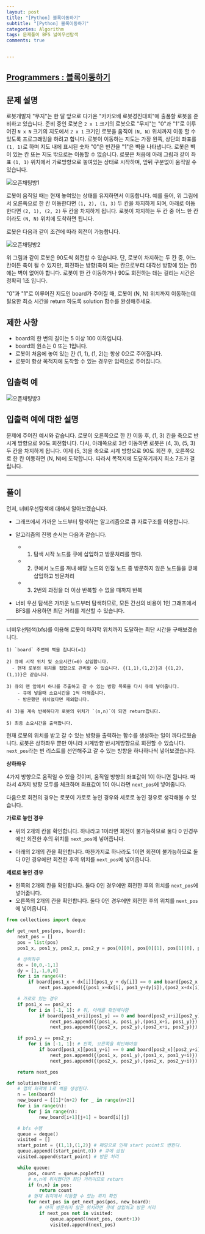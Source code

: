 ```yaml
---
layout: post
title: "[Python] 블록이동하기"
subtitle: "[Python] 블록이동하기"
categories: Algorithm
tags: 문제풀이 BFS 넓이우선탐색
comments: true


---
```

## [Programmers : 블록이동하기](https://programmers.co.kr/learn/courses/30/lessons/60063)

## 문제 설명

로봇개발자 "무지"는 한 달 앞으로 다가온 "카카오배 로봇경진대회"에 출품할 로봇을 준비하고 있습니다. 준비 중인 로봇은 `2 x 1` 크기의 로봇으로 "무지"는 "0"과 "1"로 이루어진 `N x N` 크기의 지도에서 `2 x 1` 크기인 로봇을 움직여 `(N, N)` 위치까지 이동 할 수 있도록 프로그래밍을 하려고 합니다. 로봇이 이동하는 지도는 가장 왼쪽, 상단의 좌표를 `(1, 1)`로 하며 지도 내에 표시된 숫자 "0"은 빈칸을 "1"은 벽을 나타냅니다. 로봇은 벽이 있는 칸 또는 지도 밖으로는 이동할 수 없습니다. 로봇은 처음에 아래 그림과 같이 좌표 `(1, 1)` 위치에서 가로방향으로 놓여있는 상태로 시작하며, 앞뒤 구분없이 움직일 수 있습니다.

![오픈채팅방1](https://yunsikus.github.io/assets/img/post_img/블록이동하기1.jpg)

로봇이 움직일 때는 현재 놓여있는 상태를 유지하면서 이동합니다. 예를 들어, 위 그림에서 오른쪽으로 한 칸 이동한다면 `(1, 2), (1, 3)` 두 칸을 차지하게 되며, 아래로 이동한다면 `(2, 1), (2, 2)` 두 칸을 차지하게 됩니다. 로봇이 차지하는 두 칸 중 어느 한 칸이라도 `(N, N)` 위치에 도착하면 됩니다.

로봇은 다음과 같이 조건에 따라 회전이 가능합니다.

![오픈채팅방2](https://yunsikus.github.io/assets/img/post_img/블록이동하기2.jpg)

위 그림과 같이 로봇은 90도씩 회전할 수 있습니다. 단, 로봇이 차지하는 두 칸 중, 어느 칸이든 축이 될 수 있지만, 회전하는 방향(축이 되는 칸으로부터 대각선 방향에 있는 칸)에는 벽이 없어야 합니다. 로봇이 한 칸 이동하거나 90도 회전하는 데는 걸리는 시간은 정확히 1초 입니다.

"0"과 "1"로 이루어진 지도인 board가 주어질 때, 로봇이 (N, N) 위치까지 이동하는데 필요한 최소 시간을 return 하도록 solution 함수를 완성해주세요.

## 제한 사항
- board의 한 변의 길이는 5 이상 100 이하입니다.
- board의 원소는 0 또는 1입니다.
- 로봇이 처음에 놓여 있는 칸 (1, 1), (1, 2)는 항상 0으로 주어집니다.
- 로봇이 항상 목적지에 도착할 수 있는 경우만 입력으로 주어집니다.

## 입출력 예

![오픈채팅방3](https://yunsikus.github.io/assets/img/post_img/블록이동하기3.jpg)

## 입출력 예에 대한 설명

문제에 주어진 예시와 같습니다.
로봇이 오른쪽으로 한 칸 이동 후, (1, 3) 칸을 축으로 반시계 방향으로 90도 회전합니다. 다시, 아래쪽으로 3칸 이동하면 로봇은 (4, 3), (5, 3) 두 칸을 차지하게 됩니다. 이제 (5, 3)을 축으로 시계 방향으로 90도 회전 후, 오른쪽으로 한 칸 이동하면 (N, N)에 도착합니다. 따라서 목적지에 도달하기까지 최소 7초가 걸립니다.

---

## 풀이
먼저, 너비우선탐색에 대해서 알아보겠습니다.
- 그래프에서 가까운 노드부터 탐색하는 알고리즘으로 큐 자료구조를 이용합니다.
- 알고리즘의 진행 순서는 다음과 같습니다.
    - 1) 탐색 시작 노드를 큐에 삽입하고 방문처리를 한다.
    - 2) 큐에서 노드를 꺼내 해당 노드의 인접 노드 중 방문하지 않은 노드들을 큐에 삽입하고 방문처리
    - 3) 2번의 과정을 더 이상 반복할 수 없을 때까지 반복

- 너비 우선 탐색은 가까운 노드부터 탐색하므로, 모든 간선의 비용이 1인 그래프에서 BFS를 사용하면 최단 거리를 계산할 수 있습니다.

---

너비우선탬색(bfs)를 이용해 로봇이 마지막 위치까지 도달하는 최단 시간을 구해보겠습니다.

```
1) `board` 주변에 벽을 칩니다(=1)

2) 큐에 시작 위치 및 소요시간(=0) 삽입합니다.
  - 현재 로봇의 위치를 집합으로 관리할 수 있습니다. {(1,1),(1,2)}과 {(1,2),(1,1)}은 같습니다.

3) 큐의 맨 앞에서 하나를 추출하고 갈 수 있는 방향 목록을 다시 큐에 넣어줍니다.
    - 큐에 넣을때 소요시간을 1씩 더해줍니다.
    - 방문했던 위치였다면 제외합니다.

4) 3)을 계속 반복하다가 로봇의 위치가 `(n,n)`이 되면 return합니다.

5) 최종 소요시간을 출력합니다.
```

현재 로봇의 위치를 받고 갈 수 있는 방향을 출력하는 함수를 생성하는 일이 까다로웠습니다.
로봇은 상하좌우 뿐만 아니라 시계방향 반시계방향으로 회전할 수 있습니다. `next_pos`라는 빈 리스트를 선언해주고 갈 수 있는 방향을 하나하나씩 넣어보겠습니다.

**상하좌우**

4가지 방향으로 움직일 수 있을 것이며, 움직일 방향의 좌표값이 1이 아니면 됩니다.
따라서 4가지 방향 모두를 체크하며 좌표값이 1이 아니라면 `next_pos`에 넣어줍니다.

다음으로 회전의 경우는 로봇이 가로로 놓인 경우와 세로로 놓인 경우로 생각해볼 수 있습니다.

**가로로 놓인 경우**

- 위의 2개의 칸을 확인합니다. 하나라고 1이라면 회전이 불가능하므로 둘다 0 인경우에만 회전한 후의 위치를 `next_pos`에 넣어줍니다.

- 아래의 2개의 칸을 확인합니다. 마찬가지로 하나라도 1이면 회전이 불가능하므로 둘다 0인 경우에만 회전한 후의 위치를 `next_pos`에 넣어줍니다.

**세로로 놓인 경우**

- 왼쪽의 2개의 칸을 확인합니다. 둘다 0인 경우에만 회전한 후의 위치를 `next_pos`에 넣어줍니다.
- 오른쪽의 2개의 칸을 확인합니다. 둘다 0인 경우에만 회전한 후의 위치를 `next_pos`에 넣어줍니다.



```python
from collections import deque

def get_next_pos(pos, board):
    next_pos = []
    pos = list(pos)
    pos1_x, pos1_y, pos2_x, pos2_y = pos[0][0], pos[0][1], pos[1][0], pos[1][1]

    # 상하좌우
    dx = [0,0,-1,1]
    dy = [1,-1,0,0]
    for i in range(4):
        if board[pos1_x + dx[i]][pos1_y + dy[i]] == 0 and board[pos2_x + dx[i]][pos2_y + dy[i]] == 0:
            next_pos.append({(pos1_x+dx[i], pos1_y+dy[i]),(pos2_x+dx[i], pos2_y+dy[i])})

    # 가로로 있는 경우
    if pos1_x == pos2_x:
        for i in [-1, 1]: # 위, 아래를 확인해야함
            if board[pos1_x+i][pos1_y] == 0 and board[pos2_x+i][pos2_y] == 0:
                next_pos.append({(pos1_x, pos1_y),(pos1_x+i, pos1_y)})
                next_pos.append({(pos2_x, pos2_y),(pos2_x+i, pos2_y)})

    if pos1_y == pos2_y:
        for i in [-1, 1]: # 왼쪽, 오른쪽을 확인해야함
            if board[pos1_x][pos1_y+i] == 0 and board[pos2_x][pos2_y+i] == 0:
                next_pos.append({(pos1_x, pos1_y),(pos1_x, pos1_y+i)})
                next_pos.append({(pos2_x, pos2_y),(pos2_x, pos2_y+i)})

    return next_pos

def solution(board):
    # 맵의 외곽에 1로 벽을 생성한다.
    n = len(board)
    new_board = [[1]*(n+2) for _ in range(n+2)]
    for i in range(n):
        for j in range(n):
            new_board[i+1][j+1] = board[i][j]

    # bfs 수행
    queue = deque()
    visited = []
    start_point = {(1,1),(1,2)} # 패딩으로 인해 start point도 변한다.
    queue.append((start_point,0)) # 큐에 삽입
    visited.append(start_point) # 방문 처리

    while queue:
        pos, count = queue.popleft()
        # n,n에 위치했다면 최단 거리이므로 return
        if (n,n) in pos:
            return count
        # 현재 위치에서 이동할 수 있는 위치 확인
        for next_pos in get_next_pos(pos, new_board):
            # 아직 방문하지 않은 위치라면 큐에 삽입하고 방문 처리
            if next_pos not in visited:
                queue.append((next_pos, count+1))
                visited.append(next_pos)
```
